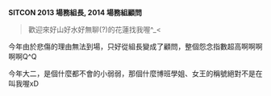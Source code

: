 **SITCON 2013 場務組長, 2014 場務組顧問**

> 歡迎來好山好水好無聊(?)的花蓮找我喔^_<

今年由於悲傷的理由無法到場，只好從組長變成了顧問，整個怨念指數超高啊啊啊啊啊Q^Q

今年大二，是個什麼都不會的小弱弱，那個什麼博班學姐、女王的稱號絕對不是在叫我喔xD

